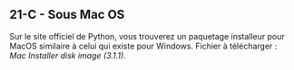## 21-C - Sous Mac OS

Sur le site officiel de Python, vous trouverez un paquetage installeur
pour MacOS similaire à celui qui existe pour Windows. Fichier à
télécharger : *Mac Installer disk image (3.1.1)*.

